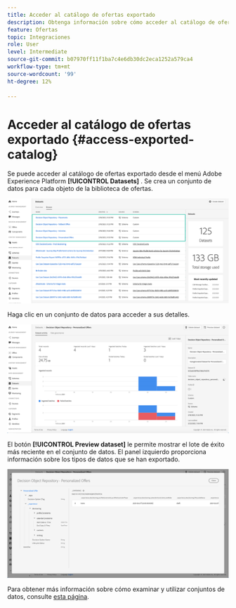 ```yaml
---
title: Acceder al catálogo de ofertas exportado
description: Obtenga información sobre cómo acceder al catálogo de ofertas en Adobe Experience Platform una vez exportado.
feature: Ofertas
topic: Integraciones
role: User
level: Intermediate
source-git-commit: b07970ff11f1ba7c4e6db30dc2eca1252a579ca4
workflow-type: tm+mt
source-wordcount: '99'
ht-degree: 12%

---
```


# Acceder al catálogo de ofertas exportado {#access-exported-catalog}

Se puede acceder al catálogo de ofertas exportado desde el menú Adobe Experience Platform **[!UICONTROL Datasets]** . Se crea un conjunto de datos para cada objeto de la biblioteca de ofertas.

![](../../assets/datasets-list.png)

Haga clic en un conjunto de datos para acceder a sus detalles.

![](../../assets/dataset-activity.png)

El botón **[!UICONTROL Preview dataset]** le permite mostrar el lote de éxito más reciente en el conjunto de datos. El panel izquierdo proporciona información sobre los tipos de datos que se han exportado.

![](../../assets/dataset-preview.png)

Para obtener más información sobre cómo examinar y utilizar conjuntos de datos, consulte [esta página](../../get-started-datasets.md).
